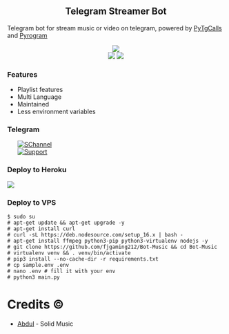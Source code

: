 <h2 align="center">Telegram Streamer Bot </h2>
<p>
Telegram bot for stream music or video on telegram, 
powered by <a href="https://github.com/pytgcalls/pytgcalls">PyTgCalls</a>
and <a href="https://github.com/pyrogram/pyrogram">Pyrogram</a>
</p>

<div align="center">
    <a href="https://github.com/fjgaming212/Bot-Music"><img src="https://img.shields.io/github/repo-size/fjgaming212/Bot-Music?logo=github"></a> <br>
    <a href="https://github.com/fjgaming212/Bot-Music"><img src="https://img.shields.io/github/forks/fjgaming212/Bot-Music?logo=github"></a>
    <a href="https://github.com/fjgaming212/Bot-Music"><img src="https://img.shields.io/github/stars/fjgaming212/Bot-Music?logo=github"></a>
</div>


<h3>Features</h3> 
<ul>
    <li>Playlist features</li>
    <li>Multi Language</li>
    <li>Maintained</li>
    <li>Less environment variables</li>
</ul>

<h3>Telegram</h3>
<ul>
    <a href="https://t.me/BotMusicUpdates"><img alt="SChannel" src="https://img.shields.io/badge/Channel-blue.svg?logo=telegram"></a> <br/>
    <a href="https://t.me/BotMusicChat"><img alt="Support" src="https://img.shields.io/badge/Support-blue.svg?logo=telegram"></a> <br/>
</ul>

<h3>Deploy to Heroku </h3>
<div>
    <a href="https://dashboard.heroku.com/new?button-url=https://github.com/fjgaming212/Bot-Music&template=https:https://github.com/Duckoi1707/Bot-Music"><img src="https://www.herokucdn.com/deploy/button.svg"></a>
</div>

### Deploy to VPS
```
$ sudo su
# apt-get update && apt-get upgrade -y
# apt-get install curl
# curl -sL https://deb.nodesource.com/setup_16.x | bash - 
# apt-get install ffmpeg python3-pip python3-virtualenv nodejs -y 
# git clone https://github.com/fjgaming212/Bot-Music && cd Bot-Music
# virtualenv venv && . venv/bin/activate 
# pip3 install --no-cache-dir -r requirements.txt 
# cp sample.env .env 
# nano .env # fill it with your env 
# python3 main.py
```

# Credits ©
* [Abdul](https://github.com/DoellBarr/solidmusic) - Solid Music

